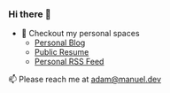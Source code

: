 ### Hi there 👋

- 🌌 Checkout my personal spaces
  - [Personal Blog](https://blog.manuel.dev)
  - [Public Resume](https://adam.manuel.dev)
  - [Personal RSS Feed](https://adammanuel-dev.github.io/feeds/all.xml)

📫 Please reach me at adam@manuel.dev
